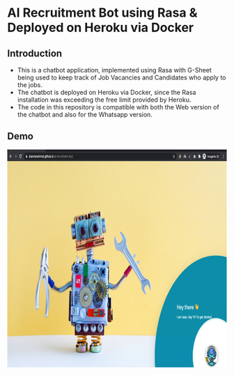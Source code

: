 # AI Recruitment Bot using Rasa & Deployed on Heroku via Docker

## Introduction
- This is a chatbot application, implemented using Rasa with G-Sheet being used to keep track of Job Vacancies and 
Candidates who apply to the jobs. 
- The chatbot is deployed on Heroku via Docker, since the Rasa installation was exceeding 
the free limit provided by Heroku.
- The code in this repository is compatible with both the Web version of the chatbot and also for the Whatsapp version.

## Demo
<img src="image/demo.png" alt="Isaac - The Recruitment Bot" width="1000" height="500">
